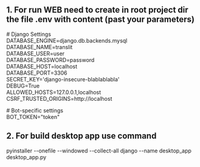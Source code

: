 ## 1. For run WEB need to create in root project dir the file .env with content (past your parameters)

\# Django Settings<br>
DATABASE_ENGINE=django.db.backends.mysql <br>
DATABASE_NAME=translit<br>
DATABASE_USER=user<br>
DATABASE_PASSWORD=password<br>
DATABASE_HOST=localhost<br>
DATABASE_PORT=3306<br>
SECRET_KEY='django-insecure-blablablabla'<br>
DEBUG=True<br>
ALLOWED_HOSTS=127.0.0.1,localhost<br>
CSRF_TRUSTED_ORIGINS=http://localhost<br>

\# Bot-specific settings<br>
BOT_TOKEN="token"

## 2. For build desktop app use command<br>

pyinstaller --onefile --windowed --collect-all django --name desktop_app desktop_app.py